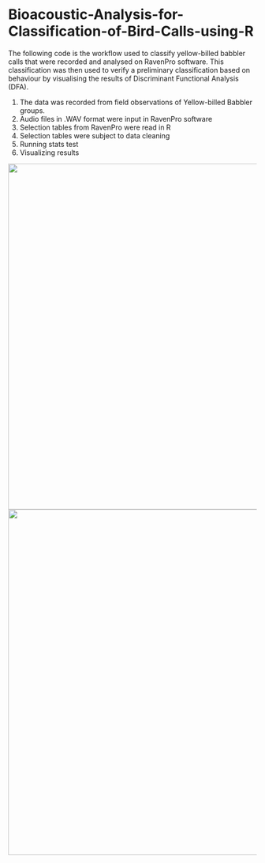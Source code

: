 # Bioacoustic-Analysis-for-Classification-of-Bird-Calls-using-R
The following code is the workflow used to classify yellow-billed babbler calls that were recorded and analysed on RavenPro software. This classification was then used to verify a preliminary classification based on behaviour by visualising the results of Discriminant Functional Analysis (DFA).

1. The data was recorded from field observations of Yellow-billed Babbler groups.
2. Audio files in .WAV format were input in RavenPro software
3. Selection tables from RavenPro were read in R
4. Selection tables were subject to data cleaning
5. Running stats test
6. Visualizing results

<img src="https://github.com/user-attachments/assets/dead5a11-d6fe-4a45-ab46-bcd75bb499fc" width="700" height="700">

<img src="https://github.com/user-attachments/assets/e8d8a0be-8b62-4c3c-a193-89c20d72433e" width="700" height="700">
